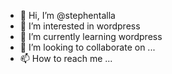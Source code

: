 - 👋 Hi, I’m @stephentalla
- 👀 I’m interested in wordpress
- 🌱 I’m currently learning wordpress
- 💞️ I’m looking to collaborate on ...
- 📫 How to reach me ...

<!---
stephentalla/stephentalla is a ✨ special ✨ repository because its `README.md` (this file) appears on your GitHub profile.
You can click the Preview link to take a look at your changes.
--->
